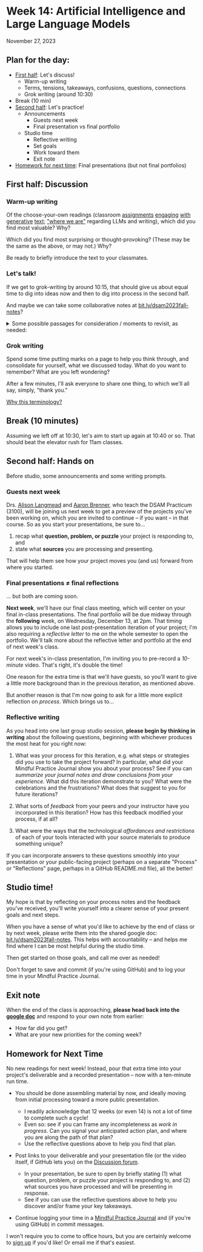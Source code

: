 
# Week 14: Artificial Intelligence and Large Language Models
<span class="date">November 27, 2023</span>


## Plan for the day:

* [First half](#first-half): Let's discuss!
    - Warm-up writing
    - Terms, tensions, takeaways, confusions, questions, connections
    - Grok writing (around 10:30)
* Break (10 min)
* [Second half](#second-half): Let's practice!
    - Announcements
        * Guests next week
        * Final presentation vs final portfolio
    - Studio time
        * Reflective writing
        * Set goals
        * Work toward them
        * Exit note
* [Homework for next time](#hw): Final presentations (but not final portfolios)

<a id="first-half"></a>
## First half: Discussion

### Warm-up writing
Of the choose-your-own readings (classroom [assignments](https://wac.colostate.edu/repository/collections/textgened/ai-literacy/) [engaging](https://wac.colostate.edu/repository/collections/textgened/creative-explorations/) [with](https://wac.colostate.edu/repository/collections/textgened/ethical-considerations/) [generative](https://wac.colostate.edu/repository/collections/textgened/professional-writing/) [text](https://wac.colostate.edu/repository/collections/textgened/rhetorical-engagements/); ["where we are"](https://compstudiesjournal.com/current-issue-spring-2023-51-1/#:~:text=where%20we%20are) regarding LLMs and writing), which did you find most valuable? Why?

Which did you find most surprising or thought-provoking? (These may be the same as the above, or may not.) Why?

Be ready to briefly introduce the text to your classmates.


### Let's talk!

If we get to grok-writing by around 10:15, that should give us about equal time to dig into ideas now and then to dig into process in the second half.

And maybe we can take some collaborative notes at [bit.ly/dsam2023fall-notes](https://bit.ly/dsam2023fall-notes)?

<details><summary>Some possible passages for consideration / moments to revisit, as needed:</summary>
<ol class="spaced">
    <li><details><summary>"Writing, in other words, is thinking"</summary>
        <blockquote>Amid the ballistic calculations, Turing speculated on a prompt from his teacher, philosopher Ludwig Wittgenstein: Can machines think? Both men thought it was a ridiculous question—Wittgenstein because he thought machines were nothing like humans and Turing because he wasn't even sure we knew what humans thought. But, Turing argued that if a machine could fool a human into thinking it was a human, then it could be said to think. The machine—a computer—would naturally use writing for this deception. Writing, in other words, is thinking—and the automation of writing is machine thinking. (Laquintano, Schnitzler, and Vee)</blockquote>
        <p>We should interrogate this. To what extent do we agree now that a computer's "natural" mode of demonstrating thought will be through written language? What are some alternatives?</p>
        </details>
    </li>
    <li><details><summary>"Writing outside the university is often transactional"</summary>
        <blockquote>To some extent, we have a gap in values and practices between writing in higher education and writing in workplace/civic/personal spheres. Many of us value that gap, but we also observe that it can devalue our work in higher education, as we are accused of not preparing students for the writing they will “actually” do. We need to address the question of whether these tools open a much wider rift between the writing we do in higher education and writing in the wider world. Writing outside the university is often transactional. While McKee and Porter (2020) rightly point out that AI writing hides or ignores the social and rhetorical contexts of writing to favor an information-transmission model of communication, many writing contexts <em>are</em> satisfied well enough with this stripped-down model of communication. Will a potential misalignment between writing inside and outside of higher ed further devalue the writing for critical inquiry that we assign and practice? (Laquintano, Schnitzler, and Vee)</blockquote>
        <p></p>
        </details>
    </li>
    <!-- <li><details><summary>Data <em>about</em> vs. data that <em>serves</em></summary>
        <blockquote>
            <p>Undocumented people, immigrants, and people of color in lower-income spaces also tend to be over-surveilled. In other words, they’re more likely to have data and information collected about them with- out their consent, or they’re forced to give it up to get access to basic needs. For example, if you qualify for food stamps in the US, you know that you had to share a lot of information about yourself with the local government, whereas your wealthier neighbor likely hasn’t been forced to in the same way.</p>
            <p>This overcollection of data <em>about</em> some people and undercollection of data that <em>serves</em> those people results in a cycle of data violence that is passed on to these algorithms.</p>
        </blockquote>
        </details>
    </li> -->
    <li><details><summary>When the frustration is part of the point</summary>
        <blockquote>
            <p>If you were able to come up with a social algorithm that can determine who is interesting and fun in an equitable way... amazing! <strong>We suspect that you may have stopped at some point and questioned the activity.</strong> Maybe you thought that there was no good way of telling how fun or interesting someone is. Or maybe you considered that ideas of “fun” and “interesting” are contextual, and might be different for different people. Maybe you just designed an algorithm that would make it so you could attend the party!</p>
            <p>This activity is meant to show just how complex humans are and how attributes like “interesting” and “fun” are relative to whoever is designing the algorithm. (Onuoha and Mother Cyborg 41, emphasis added)</p>
        </blockquote>
        </details>
    </li>
    <li><details><summary>The visibility paradox from another angle</summary>
        <blockquote>On one hand, removing these problematic datasets from the internet may seem like a victory. The most obvious privacy and ethical violations are addressed by making them no longer accessible. However, taking them offline doesn’t stop their work in the world: these training sets have been downloaded countless times, and have made their way into many production AI systems and academic papers. By erasing them completely, not only is a significant part of the history of AI lost, but researchers are unable to see how the assumptions, labels, and classificatory approaches have been replicated in new systems, or trace the provenance of skews and biases exhibited in working systems. (Crawford and Paglen)</blockquote>
        <p></p>
        </details>
    </li>
</ol>
</details> <!-- end of discussion prompts -->

### Grok writing

<div class="alert alert-success">
    <p>Spend some time putting marks on a page to help you think through, and consolidate for yourself, what we discussed today. What do you want to remember? What are you left wondering?</p>
</div>

After a few minutes, I'll ask everyone to share one thing, to which we'll all say, simply, "thank you."

<a href="week-03#an-explanation" class="smaller" title="We skipped this explanation in week 3, but it's there if you're curious">Why this terminology?</a>


## Break (10 minutes)
Assuming we left off at 10:30, let's aim to start up again at 10:40 or so. That should beat the elevator rush for 11am classes.


<a id="second-half"></a>
## Second half: Hands on

Before studio, some announcements and some writing prompts.

### Guests next week
Drs. [Alison Langmead](https://www.haa.pitt.edu/people/alison-langmead) and [Aaron Brenner](https://www.dsam.pitt.edu/people/aaron-brenner), who teach the DSAM Practicum (3100), will be joining us next week to get a preview of the projects you've been working on, which you are invited to continue – if you want – in that course. So as you start your presentations, be sure to...

1. recap what **question, problem, or puzzle** your project is responding to, and
2. state what **sources** you are processing and presenting.

That will help them see how your project moves you (and us) forward from where you started.


### Final presentations ≠ final reflections
... but both are coming soon.

**Next week**, we'll have our final class meeting, which will center on your final in-class presentations. The final portfolio will be due midway through the **following** week, on Wednesday, December 13, at 2pm. That timing allows you to include one last post-presentation iteration of your project; I'm also requiring a _reflective letter_ to me on the whole semester to open the portfolio. We'll talk more about the reflective letter and portfolio at the end of next week's class.

For next week's in-class presentation, I'm inviting you to pre-record a *10-minute* video. That's right, it's double the time!

One reason for the extra time is that we'll have guests, so you'll want to give a little more background than in the previous iteration, as mentioned above.

But another reason is that I'm now going to ask for a little more explicit reflection on <em>process</em>. Which brings us to...


### Reflective writing

As you head into one last group studio session, **please begin by thinking in writing** about the following questions, beginning with whichever produces the most heat for you right now:

1. What was your process for this iteration, e.g. what steps or strategies did you use to take the project forward? In particular, what did your Mindful Practice Journal show you about your process? See if you can _summarize your journal notes and draw conclusions from your experience._ What did this iteration demonstrate to you? What were the celebrations and the frustrations? What does that suggest to you for future iterations?

2. What sorts of _feedback_ from your peers and your instructor have you incorporated in this iteration? How has this feedback modified your process, if at all?

3. What were the ways that the technological _affordances and restrictions_ of each of your tools interacted with your source materials to produce something unique?

<div class="alert alert-info">
If you can incorporate answers to these questions smoothly into your presentation or your public-facing project (perhaps on a separate "Process" or "Reflections" page, perhaps in a GitHub README.md file), all the better!
</div>


## Studio time!
My hope is that by reflecting on your process notes and the feedback you've received, you'll write yourself into a clearer sense of your present goals and next steps.

<div class="alert alert-success">When you have a sense of what you'd like to achieve by the end of class or by next week, please write them into the shared google doc: <a href="https://bit.ly/dsam2023fall-notes">bit.ly/dsam2023fall-notes</a>. This helps with accountability – and helps me find where I can be most helpful during the studio time.</div>

Then get started on those goals, and call me over as needed!

<div class="alert alert-info"> Don't forget to save and commit (if you're using GitHub) and to log your time in your Mindful Practice Journal.</div>

## Exit note
When the end of the class is approaching, **please head back into the [google doc](https://bit.ly/dsam2023fall-notes)** and respond to your own note from earlier:
* How far did you get?
* What are your new priorities for the coming week?


<a id="hw"></a>
## Homework for Next Time

No new readings for next week! Instead, pour that extra time into your project's deliverable and a recorded presentation – now with a ten-minute run time.

- You should be done assembling material by now, and ideally moving from initial processing toward a more public presentation.
    * I readily acknowledge that 12 weeks (or even 14) is not a lot of time to complete such a cycle!
    * Even so: see if you can frame any incompleteness as _work in progress_. Can you signal your anticipated action plan, and where you are along the path of that plan?
    * Use the reflective questions above to help you find that plan.

- Post links to your deliverable and your presentation file (or the video itself, if GitHub lets you) on the [Discussion forum](https://github.com/benmiller314/dsam2023fall/discussions/).
    * In your presentation, be sure to open by briefly stating (1) what question, problem, or puzzle your project is responding to, and (2) what sources you have processed and will be presenting in response.
    * See if you can use the reflective questions above to help you discover and/or frame your key takeaways.


- Continue logging your time in a [Mindful Practice Journal](../projects#mindful-practice-journal) and (if you're using GitHub) in commit messages.

I won't require you to come to office hours, but you are certainly welcome to [sign up](../office) if you'd like! Or email me if that's easiest.
